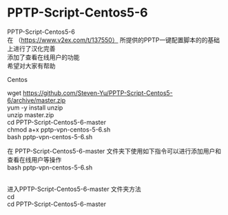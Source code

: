 # PPTP-Script-Centos5-6
PPTP-Script-Centos5-6<br>
在 （https://www.v2ex.com/t/137550）
所提供的PPTP一键配置脚本的的基础上进行了汉化完善<br>
添加了查看在线用户的功能<br>
希望对大家有帮助

Centos

wget https://github.com/Steven-Yu/PPTP-Script-Centos5-6/archive/master.zip<br>
yum -y install unzip <br>
unzip master.zip<br>
cd PPTP-Script-Centos5-6-master<br>
chmod a+x pptp-vpn-centos-5-6.sh <br>
bash pptp-vpn-centos-5-6.sh <br>

在 PPTP-Script-Centos5-6-master 文件夹下使用如下指令可以进行添加用户和查看在线用户等操作<br>
bash pptp-vpn-centos-5-6.sh <br>

<br>
进入PPTP-Script-Centos5-6-master 文件夹方法<br>
cd<br>
cd PPTP-Script-Centos5-6-master<br>
